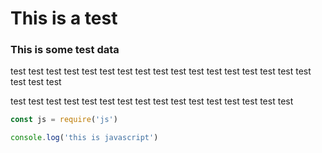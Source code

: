 # This is a test

### This is some test data

test test test test
test test test test
test test test test
test test test test
test test test test

test test test test
test test test test
test test test test
test test test test

```js
const js = require('js')

console.log('this is javascript')
```
